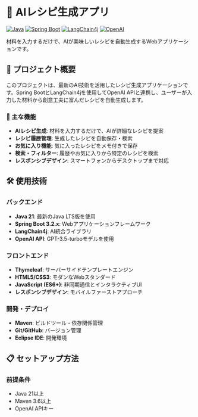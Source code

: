 # 🍳 AIレシピ生成アプリ

[![Java](https://img.shields.io/badge/Java-21-orange.svg)](https://openjdk.java.net/)
[![Spring Boot](https://img.shields.io/badge/Spring%20Boot-3.2.x-brightgreen.svg)](https://spring.io/projects/spring-boot)
[![LangChain4j](https://img.shields.io/badge/LangChain4j-0.25.0-blue.svg)](https://github.com/langchain4j/langchain4j)
[![OpenAI](https://img.shields.io/badge/OpenAI-GPT--3.5--turbo-purple.svg)](https://openai.com/)


材料を入力するだけで、AIが美味しいレシピを自動生成するWebアプリケーションです。

## 🎯 プロジェクト概要

このプロジェクトは、最新のAI技術を活用したレシピ生成アプリケーションです。Spring BootとLangChain4jを使用してOpenAI APIと連携し、ユーザーが入力した材料から創意工夫に富んだレシピを自動生成します。

### 🌟 主な機能

- **AIレシピ生成**: 材料を入力するだけで、AIが詳細なレシピを提案
- **レシピ履歴管理**: 生成したレシピを自動保存・検索
- **お気に入り機能**: 気に入ったレシピをメモ付きで保存
- **検索・フィルター**: 履歴やお気に入りから特定のレシピを検索
- **レスポンシブデザイン**: スマートフォンからデスクトップまで対応

## 🛠️ 使用技術

### バックエンド
- **Java 21**: 最新のJava LTS版を使用
- **Spring Boot 3.2.x**: Webアプリケーションフレームワーク
- **LangChain4j**: AI統合ライブラリ
- **OpenAI API**: GPT-3.5-turboモデルを使用

### フロントエンド
- **Thymeleaf**: サーバーサイドテンプレートエンジン
- **HTML5/CSS3**: モダンなWebスタンダード
- **JavaScript (ES6+)**: 非同期通信とインタラクティブUI
- **レスポンシブデザイン**: モバイルファーストアプローチ

### 開発・デプロイ
- **Maven**: ビルドツール・依存関係管理
- **Git/GitHub**: バージョン管理
- **Eclipse IDE**: 開発環境

## 📋 セットアップ方法

### 前提条件
- Java 21以上
- Maven 3.6以上
- OpenAI APIキー